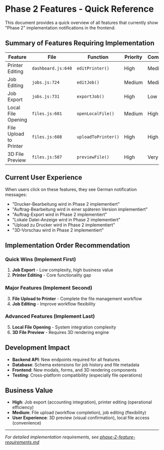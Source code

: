 # Phase 2 Features - Quick Reference

This document provides a quick overview of all features that currently show "Phase 2" implementation notifications in the frontend.

## Summary of Features Requiring Implementation

| Feature | File | Function | Priority | Complexity |
|---------|------|----------|----------|------------|
| Printer Editing | `dashboard.js:640` | `editPrinter()` | High | Medium |
| Job Editing | `jobs.js:724` | `editJob()` | Medium | Medium |
| Job Export | `jobs.js:731` | `exportJob()` | High | Low |
| Local File Opening | `files.js:601` | `openLocalFile()` | Medium | High |
| File Upload to Printer | `files.js:608` | `uploadToPrinter()` | High | High |
| 3D File Preview | `files.js:587` | `previewFile()` | High | Very High |

## Current User Experience

When users click on these features, they see German notification messages:

- "Drucker-Bearbeitung wird in Phase 2 implementiert"
- "Auftrag-Bearbeitung wird in einer späteren Version implementiert"  
- "Auftrag-Export wird in Phase 2 implementiert"
- "Lokale Datei-Anzeige wird in Phase 2 implementiert"
- "Upload zu Drucker wird in Phase 2 implementiert"
- "3D-Vorschau wird in Phase 2 implementiert"

## Implementation Order Recommendation

### Quick Wins (Implement First)
1. **Job Export** - Low complexity, high business value
2. **Printer Editing** - Core functionality gap

### Major Features (Implement Second)
3. **File Upload to Printer** - Complete the file management workflow
4. **Job Editing** - Improve workflow flexibility

### Advanced Features (Implement Last)
5. **Local File Opening** - System integration complexity
6. **3D File Preview** - Requires 3D rendering engine

## Development Impact

- **Backend API**: New endpoints required for all features
- **Database**: Schema extensions for job history and file metadata
- **Frontend**: New modals, forms, and 3D rendering components
- **Testing**: Cross-platform compatibility (especially file operations)

## Business Value

- **High**: Job export (accounting integration), printer editing (operational efficiency)
- **Medium**: File upload (workflow completion), job editing (flexibility)
- **User Experience**: 3D preview (visual confirmation), local file access (convenience)

---

*For detailed implementation requirements, see [phase-2-feature-requirements.md](phase-2-feature-requirements.md)*